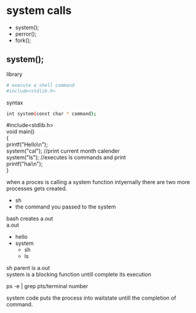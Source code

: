 # system calls

- system();
- perror();
- fork();

## system();  
library
```bash
# execute a shell command
#include<stdlib.h>
```

syntax
```bash
int system(const char * command);
```
#include<stdlib.h>  
void main()  
{  
   printf("Hello\n");   
   system("cal");       //print current month calender   
   system("ls");        //executes ls commands and print    
   printf("hai\n");  
}  


when a proces is calling a system function intyernally there are two more processes gets created.   
- sh
- the command you passed to the system

bash creates a.out  
a.out  
- hello
- system
     - sh
     - ls

sh parent is a.out  
system is a blocking function untill complete its execution
  
ps -e | grep pts/terminal number

system code puts the process into waitstate untill the completion of command.
    
